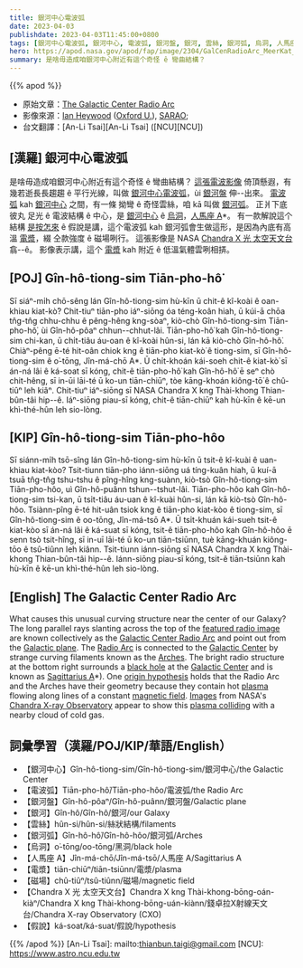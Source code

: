 ```yaml
---
title: 銀河中心電波弧
date: 2023-04-03
publishdate: 2023-04-03T11:45:00+0800
tags: [銀河中心電波弧, 銀河中心, 電波弧, 銀河盤, 銀河, 雲絲, 銀河弧, 烏洞, 人馬座 A*, 電漿, 磁場, Chandra X 光 太空天文台]
hero: https://apod.nasa.gov/apod/fap/image/2304/GalCenRadioArc_MeerKat_1080.jpg
summary: 是啥毋造成咱銀河中心附近有這个奇怪 ê 彎曲結構？
---
```


{{% apod %}}

- 原始文章：[The Galactic Center Radio Arc](https://apod.nasa.gov/apod/ap230403.html)
- 影像來源：[Ian Heywood](https://www.physics.ox.ac.uk/our-people/Heywood) ([Oxford U.](https://www.physics.ox.ac.uk/)), [SARAO](https://www.sarao.ac.za/);
- 台文翻譯：[An-Li Tsai][An-Li Tsai] ([NCU][NCU])

## [漢羅] 銀河中心電波弧
是啥毋造成咱銀河中心附近有這个奇怪 ê 彎曲結構？
[這張電波影像][featured radio image] 倚頂懸遐，有幾若逝長長趨趨 ê 平行光線，叫做 [銀河中心電波弧][Galactic Center Radio Arc]，ùi [銀河盤][Galactic plane] 伸--出來。
[電波弧][Radio Arc] kah [銀河中心][Galactic Center 1] 之間，有一條 拗彎 ê 奇怪雲絲，咱 kā 叫做 [銀河弧][Arches]。
正爿下底彼丸 足光 ê 電波結構 ê 中心，是 [銀河中心][Galactic Center 2] ê [烏洞][black hole]，[人馬座 A][Sagittarius A]*。
有一款解說這个結構 [是按怎來][origin hypothesis] ê 假說是講，這个電波弧 kah 銀河弧會生做這形，是因為內底有高溫 [電漿][plasma]，綴 仝款強度 ê 磁場咧行。
這張影像是 NASA [Chandra X 光 太空天文台][Chandra X-ray Observatory] 翕--ê。
影像表示講，這个 [電漿][plasma colliding] kah 附近 ê 低溫氣體雲咧相挵。

## [POJ] Gîn-hô-tiong-sim Tiān-pho-hô͘
Sī siáⁿ-mi̍h chō-sêng lán Gîn-hô-tiong-sim hù-kīn ū chit-ê kî-koài ê oan-khiau kiat-kò͘?
Chit-tiuⁿ tiān-pho iáⁿ-siōng óa téng-koân hiah, ū kúi-ā chōa tn̂g-tn̂g chhu-chhu ê pêng-hêng kng-sòaⁿ, kiò-chò Gîn-hô-tiong-sim Tiān-pho-hô͘, ùi Gîn-hô-pôaⁿ chhun--chhut-lâi.
Tiān-pho-hô͘ kah Gîn-hô-tiong-sim chi-kan, ū chi̍t-tiâu áu-oan ê kî-koài hûn-si, lán kā kiò-chò Gîn-hô-hô͘.
Chiàⁿ-pêng ē-té hit-oân chiok kng ê tiān-pho kiat-kò͘ ê tiong-sim, sī Gîn-hô-tiong-sim ê o͘-tōng, Jîn-má-chō A*.
Ū chi̍t-khoán kái-soeh chit-ê kiat-kò͘ sī án-ná lâi ê ká-soat sī kóng, chit-ê tiān-pho-hô͘ kah Gîn-hô-hô͘ ē seⁿ chò chit-hêng, sī in-ūi lāi-té ū ko-un tiān-chiūⁿ, tòe kāng-khoán kiông-tō͘ ê chû-tiûⁿ leh kiâⁿ.
Chit-tiuⁿ iáⁿ-siōng sī NASA Chandra X kng Thài-khong Thian-bûn-tâi hip--ê.
Iáⁿ-siōng piau-sī kóng, chit-ê tiān-chiūⁿ kah hù-kīn ê kē-un khì-thé-hûn leh sio-lòng.

## [KIP] Gîn-hô-tiong-sim Tiān-pho-hôo
Sī siánn-mi̍h tsō-sîng lán Gîn-hô-tiong-sim hù-kīn ū tsit-ê kî-kuài ê uan-khiau kiat-kòo?
Tsit-tiunn tiān-pho iánn-siōng uá tíng-kuân hiah, ū kuí-ā tsuā tn̂g-tn̂g tshu-tshu ê pîng-hîng kng-suànn, kiò-tsò Gîn-hô-tiong-sim Tiān-pho-hôo, uì Gîn-hô-puânn tshun--tshut-lâi.
Tiān-pho-hôo kah Gîn-hô-tiong-sim tsi-kan, ū tsi̍t-tiâu áu-uan ê kî-kuài hûn-si, lán kā kiò-tsò Gîn-hô-hôo.
Tsiànn-pîng ē-té hit-uân tsiok kng ê tiān-pho kiat-kòo ê tiong-sim, sī Gîn-hô-tiong-sim ê oo-tōng, Jîn-má-tsō A*.
Ū tsi̍t-khuán kái-sueh tsit-ê kiat-kòo sī án-ná lâi ê ká-suat sī kóng, tsit-ê tiān-pho-hôo kah Gîn-hô-hôo ē senn tsò tsit-hîng, sī in-uī lāi-té ū ko-un tiān-tsiūnn, tuè kāng-khuán kiông-tōo ê tsû-tiûnn leh kiânn.
Tsit-tiunn iánn-siōng sī NASA Chandra X kng Thài-khong Thian-bûn-tâi hip--ê.
Iánn-siōng piau-sī kóng, tsit-ê tiān-tsiūnn kah hù-kīn ê kē-un khì-thé-hûn leh sio-lòng.

## [English] The Galactic Center Radio Arc
What causes this unusual curving structure near the center of our Galaxy?
The long parallel rays slanting across the top of the [featured radio image][featured radio image] are known collectively as the [Galactic Center Radio Arc][Galactic Center Radio Arc] and point out from the [Galactic plane][Galactic plane].
The [Radio Arc][Radio Arc] is connected to the [Galactic Center][Galactic Center 1] by strange curving filaments known as the [Arches][Arches].
The bright radio structure at the bottom right surrounds a [black hole][black hole] at the [Galactic Center][Galactic Center 2] and is known as [Sagittarius A][Sagittarius A]*).
One [origin hypothesis][origin hypothesis] holds that the Radio Arc and the Arches have their geometry because they contain hot [plasma][plasma] flowing along lines of a constant [magnetic field][magnetic field].
[Images][Images] from NASA's [Chandra X-ray Observatory][Chandra X-ray Observatory] appear to show this [plasma colliding][plasma colliding] with a nearby cloud of cold gas.

## 詞彙學習（漢羅/POJ/KIP/華語/English）
- 【銀河中心】Gîn-hô-tiong-sim/Gîn-hô-tiong-sim/銀河中心/the Galactic Center
- 【電波弧】Tiān-pho-hô͘/Tiān-pho-hôo/電波弧/the Radio Arc
- 【銀河盤】Gîn-hô-pôaⁿ/Gîn-hô-puânn/銀河盤/Galactic plane
- 【銀河】Gîn-hô/Gîn-hô/銀河/our Galaxy
- 【雲絲】hûn-si/hûn-si/絲狀結構/filaments
- 【銀河弧】Gîn-hô-hô͘/Gîn-hô-hôo/銀河弧/Arches
- 【烏洞】o͘-tōng/oo-tōng/黑洞/black hole
- 【人馬座 A】Jîn-má-chō/Jîn-má-tsō/人馬座 A/Sagittarius A
- 【電漿】tiān-chiūⁿ/tiān-tsiūnn/電漿/plasma
- 【磁場】chû-tiûⁿ/tsû-tiûnn/磁場/magnetic field
- 【Chandra X 光 太空天文台】Chandra X kng Thài-khong-bōng-oán-kiàⁿ/Chandra X kng Thài-khong-bōng-uán-kiànn/錢卓拉X射線天文台/Chandra X-ray Observatory (CXO)
- 【假說】ká-soat/ká-suat/假說/hypothesis


{{% /apod %}}
[An-Li Tsai]: mailto:thianbun.taigi@gmail.com
[NCU]: https://www.astro.ncu.edu.tw

[copyright]: https://apod.nasa.gov/apod/fap/lib/about_apod.html#srapply
[License]: https://creativecommons.org/licenses/by/2.0/


[featured radio image]:https://www.sarao.ac.za/media-releases/new-meerkat-radio-image-reveals-complex-heart-of-the-milky-way/
[Galactic Center Radio Arc]:https://adsabs.harvard.edu/cgi-bin/nph-iarticle_query?bibcode=1989ApJ...343..177L
[Galactic plane]:https://apod.nasa.gov/apod/ap011020.html
[Radio Arc]:https://www.cambridge.org/core/journals/proceedings-of-the-international-astronomical-union/article/nature-and-origin-of-the-galactic-center-radio-arc-a-vla-faraday-study/E2AE6A7AFF74FAC6DE0ACA782C2238AD
[Galactic Center 1]:https://apod.nasa.gov/apod/ap220202.html
[Arches]:https://apod.nasa.gov/apod/ap010614.html
[black hole]:https://apod.nasa.gov/apod/ap220513.html
[Galactic Center 2]:https://apod.nasa.gov/apod/ap180729.html
[Sagittarius A]:https://en.wikipedia.org/wiki/Sagittarius_A*
[origin hypothesis]:https://ui.adsabs.harvard.edu/abs/1994ApJ...424L..91S/abstract
[plasma]:http://www.plasmas.org/what-are-plasmas.htm
[magnetic field]:https://en.wikipedia.org/wiki/Magnetic_field
[Images]:http://chandra.harvard.edu/photo/2002/gradioarc/index.html
[Chandra X-ray Observatory]:https://www.nasa.gov/mission_pages/chandra/main/index.html
[plasma colliding]:http://adsabs.harvard.edu/cgi-bin/nph-bib_query?bibcode=2001AAS...19910902Y
